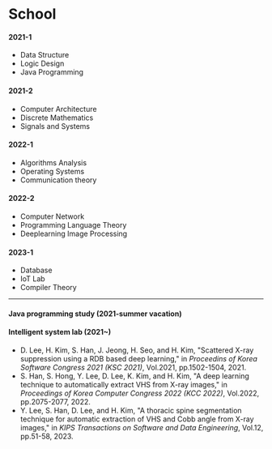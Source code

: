 # School
#### 2021-1
- Data Structure
- Logic Design
- Java Programming
#### 2021-2
- Computer Architecture
- Discrete Mathematics
- Signals and Systems
#### 2022-1
- Algorithms Analysis
- Operating Systems
- Communication theory
#### 2022-2
- Computer Network
- Programming Language Theory
- Deeplearning Image Processing
#### 2023-1
- Database
- IoT Lab
- Compiler Theory 
- - -
#### Java programming study (2021-summer vacation)
#### Intelligent system lab (2021~)
- D. Lee, H. Kim, S. Han, J. Jeong, H. Seo, and  H. Kim, "Scattered X-ray suppression using a RDB based deep learning," in *Proceedins of Korea Software Congress 2021 (KSC 2021)*, Vol.2021, pp.1502-1504, 2021.
- S. Han, S. Hong, Y. Lee, D. Lee, K. Kim, and H. Kim, "A deep
learning technique to automatically extract VHS from X-ray images," in *Proceedings of Korea Computer Congress 2022 (KCC 2022)*, Vol.2022, pp.2075-2077, 2022.
- Y. Lee, S. Han, D. Lee, and H. Kim, "A thoracic spine segmentation technique for automatic extraction of VHS and Cobb angle from X-ray images," in *KIPS Transactions on Software and Data Engineering*, Vol.12, pp.51-58, 2023.